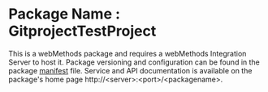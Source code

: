 # Package Name : GitprojectTestProject
This is a webMethods package and requires a webMethods Integration Server to host it. Package versioning and configuration can be found in the package [manifest](./GitprojectTestProject/manifest.v3) file. Service and API documentation is available on the package's home page http://&lt;server&gt;:&lt;port&gt;/&lt;packagename>.